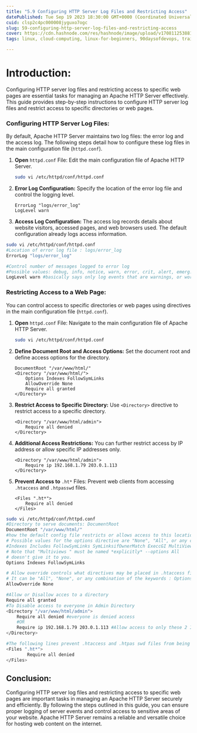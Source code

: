 ```yaml
---
title: "5.9 Configuring HTTP Server Log Files and Restricting Access"
datePublished: Tue Sep 19 2023 18:30:00 GMT+0000 (Coordinated Universal Time)
cuid: clsp2c4pc000008jyguxo7ogc
slug: 59-configuring-http-server-log-files-and-restricting-access
cover: https://cdn.hashnode.com/res/hashnode/image/upload/v1708112538815/59eda12a-e29d-4b11-9cc2-bf1718b4e2b6.png
tags: linux, cloud-computing, linux-for-beginners, 90daysofdevops, trainwithshubham, lfcs

---
```


# **Introduction:**

Configuring HTTP server log files and restricting access to specific web pages are essential tasks for managing an Apache HTTP Server effectively. This guide provides step-by-step instructions to configure HTTP server log files and restrict access to specific directories or web pages.

### **Configuring HTTP Server Log Files:**

By default, Apache HTTP Server maintains two log files: the error log and the access log. The following steps detail how to configure these log files in the main configuration file (`httpd.conf`).

1. **Open** `httpd.conf` File: Edit the main configuration file of Apache HTTP Server.
    
    ```bash
    sudo vi /etc/httpd/conf/httpd.conf
    ```
    
2. **Error Log Configuration:** Specify the location of the error log file and control the logging level.
    
    ```apacheconf
    ErrorLog "logs/error_log"
    LogLevel warn
    ```
    
3. **Access Log Configuration:** The access log records details about website visitors, accessed pages, and web browsers used. The default configuration already logs access information.
    

```bash
sudo vi /etc/httpd/conf/httpd.conf
#Location of error log file : logs/error_log
ErrorLog "logs/error_log"

#Control number of messages logged to error log
#Possible values: debug, info, notice, warn, error, crit, alert, emerg.
LogLevel warn #basically says only log events that are warnings, or worse
```

### **Restricting Access to a Web Page:**

You can control access to specific directories or web pages using directives in the main configuration file (`httpd.conf`).

1. **Open** `httpd.conf` File: Navigate to the main configuration file of Apache HTTP Server.
    
    ```bash
    sudo vi /etc/httpd/conf/httpd.conf
    ```
    
2. **Define Document Root and Access Options:** Set the document root and define access options for the directory.
    
    ```apacheconf
    DocumentRoot "/var/www/html/"
    <Directory "/var/www/html/">
        Options Indexes FollowSymLinks
        AllowOverride None
        Require all granted
    </Directory>
    ```
    
3. **Restrict Access to Specific Directory:** Use `<Directory>` directive to restrict access to a specific directory.
    
    ```apacheconf
    <Directory "/var/www/html/admin">
        Require all denied
    </Directory>
    ```
    
4. **Additional Access Restrictions:** You can further restrict access by IP address or allow specific IP addresses only.
    
    ```apacheconf
    <Directory "/var/www/html/admin">
        Require ip 192.168.1.79 203.0.1.113
    </Directory>
    ```
    
5. **Prevent Access to** `.ht*` Files: Prevent web clients from accessing `.htaccess` and `.htpasswd` files.
    
    ```apacheconf
    <Files ".ht*">
        Require all denied
    </Files>
    ```
    

```bash
sudo vi /etc/httpd/conf/httpd.conf
#Directory to serve documents: DocumentRoot
DocumentRoot "/var/www/html/"
#how the default config file restricts or allows access to this location
# Possible values for the options directive are "None", "All", or any combination of:
#Indexes Includes FollowSymLinks SymLinksifOwnerMatch ExeccGI MultiViews
# Note that "Multiviews " must be named *explicitly* --options All
# doesn't give it to you.
Options Indexes FollowSymLinks

# Allow override controls what directives may be placed in .htaccess files.
# It can be "All", "None", or any combination of the keywords : Options FileInfo AuthConfig Limit 
AllowOverride None

#Allow or Disallow acces to a directory
Require all granted
#To Disable access to everyone in Admin Directory
<Directory "/var/www/html/admin">
	Require all denied #everyone is denied access
	#OR
	Require ip 192.168.1.79 203.0.1.113 #Allow access to only these 2 IP's
</Directory>

#The following lines prevent .htaccess and .htpas swd files from being viewed by Web clients.
<Files ".ht*">
		Require all denied
</Files>
```

## **Conclusion:**

Configuring HTTP server log files and restricting access to specific web pages are important tasks in managing an Apache HTTP Server securely and efficiently. By following the steps outlined in this guide, you can ensure proper logging of server events and control access to sensitive areas of your website. Apache HTTP Server remains a reliable and versatile choice for hosting web content on the internet.